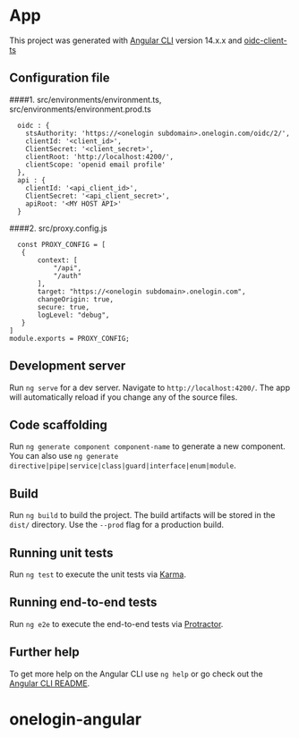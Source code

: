 # App

This project was generated with [Angular CLI](https://github.com/angular/angular-cli) version 14.x.x
and [oidc-client-ts](https://github.com/authts/oidc-client-ts)

## Configuration file
####1. src/environments/environment.ts, src/environments/environment.prod.ts

```
  oidc : {
    stsAuthority: 'https://<onelogin subdomain>.onelogin.com/oidc/2/',
    clientId: '<client_id>',
    ClientSecret: '<client_secret>',
    clientRoot: 'http://localhost:4200/',
    clientScope: 'openid email profile'
  },
  api : {
    clientId: '<api_client_id>',
    ClientSecret: '<api_client_secret>',
    apiRoot: '<MY HOST API>'
  }
  ```
 ####2.  src/proxy.config.js
 ```
   const PROXY_CONFIG = [
    {
        context: [
            "/api",
            "/auth"
        ],
        target: "https://<onelogin subdomain>.onelogin.com",
        changeOrigin: true,
        secure: true,
        logLevel: "debug", 
    }
]
module.exports = PROXY_CONFIG;
```

## Development server

Run `ng serve` for a dev server. Navigate to `http://localhost:4200/`. The app will automatically reload if you change any of the source files.

## Code scaffolding

Run `ng generate component component-name` to generate a new component. You can also use `ng generate directive|pipe|service|class|guard|interface|enum|module`.

## Build

Run `ng build` to build the project. The build artifacts will be stored in the `dist/` directory. Use the `--prod` flag for a production build.

## Running unit tests

Run `ng test` to execute the unit tests via [Karma](https://karma-runner.github.io).

## Running end-to-end tests

Run `ng e2e` to execute the end-to-end tests via [Protractor](http://www.protractortest.org/).

## Further help

To get more help on the Angular CLI use `ng help` or go check out the [Angular CLI README](https://github.com/angular/angular-cli/blob/master/README.md).
# onelogin-angular
